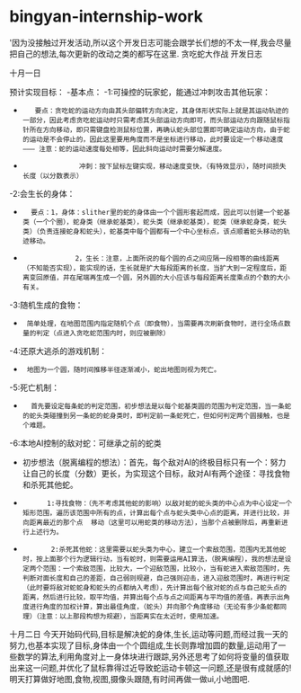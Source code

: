 # bingyan-internship-work
'因为没接触过开发活动,所以这个开发日志可能会跟学长们想的不太一样,我会尽量把自己的想法,每次更新的改动之类的都写在这里.
贪吃蛇大作战 开发日志

十月一日

预计实现目标：
-基本点：
-1:可操控的玩家蛇，能通过冲刺攻击其他玩家：
-        要点：贪吃蛇的运动方向由其头部偏转方向决定，其身体形状实际上就是其运动轨迹的一部分，因此考虑贪吃蛇运动时只需考虑其头部运动方向即可，而头部运动方向跟随鼠标指针所在方向移动，即只需键盘检测鼠标位置，再确认蛇头部位置即可确定运动方向，由于蛇的运动是不会停止的，因此这里要用角度而不是坐标进行移动，此时要设定一个移动速度——— 注意：蛇的运动速度每处相等，因此斜向运动时需要分解速度。
-                   冲刺：按下鼠标左键实现，移动速度变快，（有特效显示），随时间损失长度（以分数表示）
-2:会生长的身体：
-       要点：1，身体：slither里的蛇的身体由一个个圆形套起而成，因此可以创建一个蛇基类（一个个圈），蛇身类（继承蛇基类），蛇头类（继承蛇基类），蛇类（继承蛇身类，蛇头类）（负责连接蛇身和蛇头），蛇基类中每个圆都有一个中心坐标点，该点顺着蛇头移动的轨迹移动。
-                  2，生长：注意，上面所说的每个圆的点之间应隔一段相等的曲线距离（不知能否实现），能实现的话，生长就是扩大每段距离的长度，当扩大到一定程度后，距离变回原值，并在尾端再生成一个圆，另外圆的大小应该与每段距离长度乘点的个数的大小有关。
-3:随机生成的食物：
-      简单处理，在地图范围内指定随机个点（即食物），当需要再次刷新食物时，进行全场点数量的判定（点进入贪吃蛇范围内时，则应被删除）
-4:还原大逃杀的游戏机制：
-      地图为一个圆，随时间推移半径逐渐减小，蛇出地图则视为死亡。
-5:死亡机制：
-       首先要设定每条蛇的判定范围，初步想法是以每个蛇基类圆的范围为判定范围，当一条蛇的蛇头类碰撞到另一条蛇的蛇身类时，即判定前一条蛇死亡，但如何判定两个圆接触，也是个难题。
-6:本地AI控制的敌对蛇：可继承之前的蛇类
-    初步想法（脱离编程的想法）：首先，每个敌对AI的终极目标只有一个：努力让自己的长度（分数）更长，为实现这个目标，敌对AI有两个途径：寻找食物和杀死其他蛇。
-           1:寻找食物：（先不考虑其他蛇的影响）以敌对蛇的蛇头类的中心点为中心设定一个矩形范围，遍历该范围中所有的点，计算出每个点与蛇头类中心点的距离，并进行比较，并向距离最近的那个点  移动（这里可以用蛇类的移动方法），当那个点被删除后，再重新进行上述行为。
-            2:杀死其他蛇：这里需要以蛇头类为中心，建立一个索敌范围，范围内无其他蛇时，按上面那个行为逻辑行动，当有蛇时，则需要运用AI算法，（脱离编程），我的想法是设定两个范围：一个索敌范围，比较大，一个迎敌范围，比较小，当有蛇进入索敌范围时，先判断对面长度和自己的差距，自己弱则规避，自己强则迎击，进入迎敌范围时，再进行判定（此时要将敌对蛇蛇身和蛇头的点都纳入考虑），先计算出每个敌对蛇的点与自己蛇头点的距离，然后进行比较，取平均值，并算出每个点与点之间距离与平均值的差值，再表示出角度进行角度的加权计算，算出最佳角度，（蛇头）并向那个角度移动（无论有多少条蛇都同理）（注意：以上那段构想为规避），当距离实在太近时，使用加速。
十月二日
今天开始码代码,目标是解决蛇的身体,生长,运动等问题,而经过我一天的努力,也基本实现了目标,身体由一个个圆组成,生长则靠增加圆的数量,运动用了一些数学的算法,利用角度对上一身体块进行跟踪,另外还思考了如何将变量的值获取出来这一问题,并优化了鼠标靠得过近导致蛇运动卡顿这一问题,还是很有成就感的!明天打算做好地图,食物,视图,摄像头跟随,有时间再做一做ui,小地图吧.
